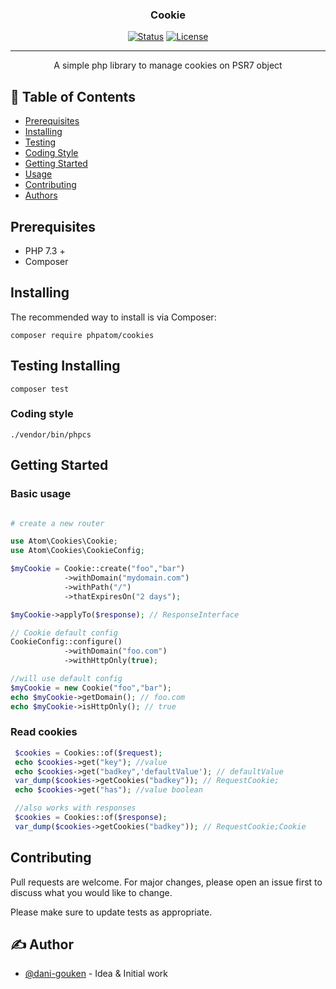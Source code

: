 <h3 align="center">Cookie</h3>

<div align="center">

[![Status](https://img.shields.io/badge/status-active-success.svg)]()
[![License](https://img.shields.io/badge/license-MIT-blue.svg)](/LICENSE)


</div>

---

<p align="center">
    A simple php library to manage cookies on PSR7 object
    <br> 
</p>

## 📝 Table of Contents

- [Prerequisites](#prerequisites)
- [Installing](#installing)
- [Testing](#testing)
- [Coding Style](#coding_style)
- [Getting Started](#getting_started)
- [Usage](#usage)
- [Contributing](#contributing)
- [Authors](#authors)


## Prerequisites <a name = "prerequisites"></a>


- PHP 7.3 +
- Composer 


## Installing <a name = "installing"></a>

The recommended way to install is via Composer:


```
composer require phpatom/cookies
```


## Testing Installing <a name = "testing"></a>
 
```
composer test
```

### Coding style <a name = "coding_style"></a>

```
./vendor/bin/phpcs
```

## Getting Started <a name = "getting_started"></a>
### Basic usage 
```php

# create a new router

use Atom\Cookies\Cookie;
use Atom\Cookies\CookieConfig;

$myCookie = Cookie::create("foo","bar")
            ->withDomain("mydomain.com")
            ->withPath("/")
            ->thatExpiresOn("2 days");

$myCookie->applyTo($response); // ResponseInterface

// Cookie default config
CookieConfig::configure()
            ->withDomain("foo.com")
            ->withHttpOnly(true);

//will use default config
$myCookie = new Cookie("foo","bar");
echo $myCookie->getDomain(); // foo.com
echo $myCookie->isHttpOnly(); // true

```
### Read cookies
```php
 $cookies = Cookies::of($request);
 echo $cookies->get("key"); //value 
 echo $cookies->get("badkey",'defaultValue'); // defaultValue
 var_dump($cookies->getCookies("badkey")); // RequestCookie;
 echo $cookies->get("has"); //value boolean

 //also works with responses
 $cookies = Cookies::of($response);
 var_dump($cookies->getCookies("badkey")); // RequestCookie;Cookie

```

## Contributing <a name = "contributing"></a>
Pull requests are welcome. For major changes, please open an issue first to discuss what you would like to change.

Please make sure to update tests as appropriate.


## ✍️ Author <a name = "authors"></a>

- [@dani-gouken](https://github.com/dani-gouken) - Idea & Initial work

